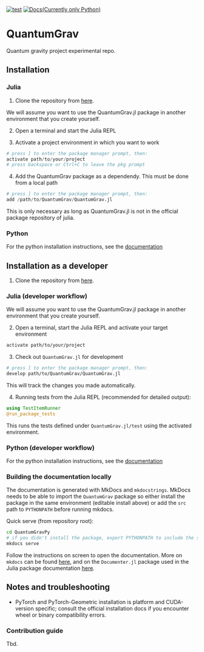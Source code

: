[![test](https://github.com/ssciwr/QuantumGrav/actions/workflows/ci.yml/badge.svg)](https://github.com/ssciwr/QuantumGrav/actions/workflows/ci.yml)
[![Docs(Currently only Python)](https://img.shields.io/badge/docs-latest-blue?logo=read-the-docs)](https://ssciwr.github.io/QuantumGrav/)


# QuantumGrav
Quantum gravity project experimental repo. 

## Installation

### Julia
1. Clone the repository from [here](https://github.com/ssciwr/QuantumGrav). 

We will assume you want to use the QuantumGrav.jl package in another environment that you create yourself. 

2. Open a terminal and start the Julia REPL

3. Activate a project environment in which you want to work

```julia
# press ] to enter the package manager prompt, then:
activate path/to/your/project
# press backspace or Ctrl+C to leave the pkg prompt
```

4. Add the QuantumGrav package as a dependendy. This must be done from a local path

```julia 
# press ] to enter the package manager prompt, then:
add /path/to/QuantumGrav/QuantumGrav.jl
```
This is only necessary as long as QuantumGrav.jl is not in the official package repository of julia. 

### Python
For the python installation instructions, see the [documentation](https://ssciwr.github.io/QuantumGrav/getting_started/)

## Installation as a developer
1. Clone the repository from [here](https://ssciwr.github.io/QuantumGrav/getting_started/). 

### Julia (developer workflow)
We will assume you want to use the QuantumGrav.jl package in another environment that you create yourself. 

2. Open a terminal, start the Julia REPL and activate your target environment 
```bash
activate path/to/your/project
```

3. Check out `QuantumGrav.jl` for development 
```bash
# press ] to enter the package manager prompt, then:
develop path/to/QuantumGrav/QuantumGrav.jl
```
This will track the changes you made automatically. 

4. Running tests from the Julia REPL (recommended for detailed output):
```julia
using TestItemRunner
@run_package_tests
```

This runs the tests defined under `QuantumGrav.jl/test` using the activated environment.

### Python (developer workflow)
For the python installation instructions, see the [documentation](https://ssciwr.github.io/QuantumGrav/getting_started/)

### Building the documentation locally
The documentation is generated with MkDocs and `mkdocstrings`. MkDocs needs to be able to import the `QuantumGrav` package so either install the package in the same environment (editable install above) or add the `src` path to `PYTHONPATH` before running mkdocs.

Quick serve (from repository root):

```bash
cd QuantumGravPy
# if you didn't install the package, export PYTHONPATH to include the src dir
mkdocs serve
```
Follow the instructions on screen to open the documentation. More on `mkdocs` can be found [here](https://www.mkdocs.org/), and on the `Documenter.jl` package used in the Julia package documentation [here](https://documenter.juliadocs.org/stable/).


## Notes and troubleshooting

- PyTorch and PyTorch-Geometric installation is platform and CUDA-version specific; consult the official installation docs if you encounter wheel or binary compatibility errors.

### Contribution guide

Tbd.




